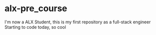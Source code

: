 # alx-pre_course
I'm now a ALX Student, this is my first repository as a full-stack engineer
Starting to code today, so cool
